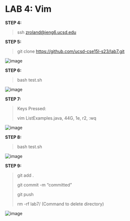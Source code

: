 # LAB 4: Vim

**STEP 4:**
>ssh zroland@ieng6.ucsd.edu

**STEP 5:**
>git clone https://github.com/ucsd-cse15l-s23/lab7.git

![image](https://ibb.co/LRNf267)

**STEP 6:**
>bash test.sh

![image](https://ibb.co/6HNyynW)

**STEP 7:**
>Keys Pressed:
>
>vim ListExamples.java, 44G, 1e, r2, :wq

![image](https://ibb.co/T2LmBRC)

**STEP 8:**
>bash test.sh

![image](https://ibb.co/s5Q3nCb)

**STEP 9:**
>git add .
>
>git commit -m “committed”
>
>git push
>
>rm -rf lab7/ (Command to delete directory)

![image](https://ibb.co/m0jMXLg)
